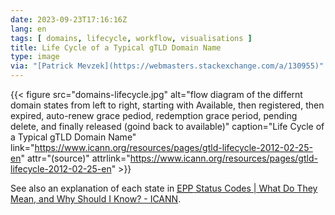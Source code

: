 ```yaml
---
date: 2023-09-23T17:16:16Z
lang: en
tags: [ domains, lifecycle, workflow, visualisations ]
title: Life Cycle of a Typical gTLD Domain Name
type: image
via: "[Patrick Mevzek](https://webmasters.stackexchange.com/a/130955)"
---
```


{{< figure src="domains-lifecycle.jpg" alt="flow diagram of the differnt domain states from left to right, starting with Available, then registered, then expired, auto-renew grace pediod, redemption grace period, pending delete, and finally released (goind back to available)" caption="Life Cycle of a Typical gTLD Domain Name" link="https://www.icann.org/resources/pages/gtld-lifecycle-2012-02-25-en" attr="(source)" attrlink="https://www.icann.org/resources/pages/gtld-lifecycle-2012-02-25-en" >}}

See also an explanation of each state in [<abbr title="Extensible Provisioning Protocol">EPP</abbr> Status Codes | What Do They Mean, and Why Should I Know? - ICANN](https://www.icann.org/resources/pages/epp-status-codes-2014-06-16-en).

